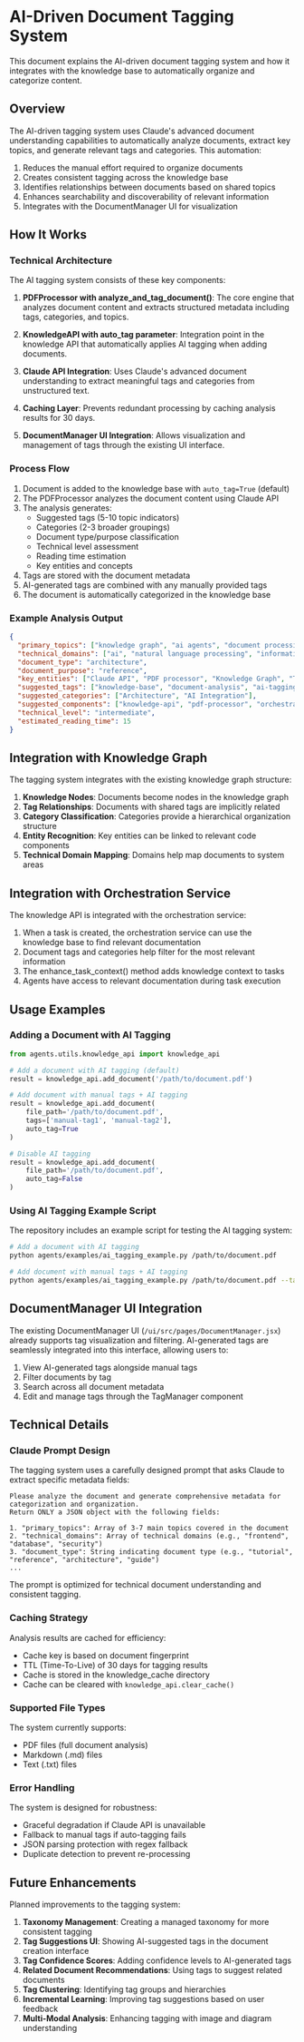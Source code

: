# AI-Driven Document Tagging System

This document explains the AI-driven document tagging system and how it integrates with the knowledge base to automatically organize and categorize content.

## Overview

The AI-driven tagging system uses Claude's advanced document understanding capabilities to automatically analyze documents, extract key topics, and generate relevant tags and categories. This automation:

1. Reduces the manual effort required to organize documents
2. Creates consistent tagging across the knowledge base
3. Identifies relationships between documents based on shared topics
4. Enhances searchability and discoverability of relevant information
5. Integrates with the DocumentManager UI for visualization

## How It Works

### Technical Architecture

The AI tagging system consists of these key components:

1. **PDFProcessor with analyze_and_tag_document()**: The core engine that analyzes document content and extracts structured metadata including tags, categories, and topics.

2. **KnowledgeAPI with auto_tag parameter**: Integration point in the knowledge API that automatically applies AI tagging when adding documents.

3. **Claude API Integration**: Uses Claude's advanced document understanding to extract meaningful tags and categories from unstructured text.

4. **Caching Layer**: Prevents redundant processing by caching analysis results for 30 days.

5. **DocumentManager UI Integration**: Allows visualization and management of tags through the existing UI interface.

### Process Flow

1. Document is added to the knowledge base with `auto_tag=True` (default)
2. The PDFProcessor analyzes the document content using Claude API
3. The analysis generates:
   - Suggested tags (5-10 topic indicators)
   - Categories (2-3 broader groupings)
   - Document type/purpose classification
   - Technical level assessment
   - Reading time estimation
   - Key entities and concepts
4. Tags are stored with the document metadata
5. AI-generated tags are combined with any manually provided tags
6. The document is automatically categorized in the knowledge base

### Example Analysis Output

```json
{
  "primary_topics": ["knowledge graph", "ai agents", "document processing"],
  "technical_domains": ["ai", "natural language processing", "information retrieval"],
  "document_type": "architecture",
  "document_purpose": "reference",
  "key_entities": ["Claude API", "PDF processor", "Knowledge Graph", "Task Agent"],
  "suggested_tags": ["knowledge-base", "document-analysis", "ai-tagging", "claude-integration"],
  "suggested_categories": ["Architecture", "AI Integration"],
  "suggested_components": ["knowledge-api", "pdf-processor", "orchestration-service"],
  "technical_level": "intermediate",
  "estimated_reading_time": 15
}
```

## Integration with Knowledge Graph

The tagging system integrates with the existing knowledge graph structure:

1. **Knowledge Nodes**: Documents become nodes in the knowledge graph
2. **Tag Relationships**: Documents with shared tags are implicitly related
3. **Category Classification**: Categories provide a hierarchical organization structure
4. **Entity Recognition**: Key entities can be linked to relevant code components
5. **Technical Domain Mapping**: Domains help map documents to system areas

## Integration with Orchestration Service

The knowledge API is integrated with the orchestration service:

1. When a task is created, the orchestration service can use the knowledge base to find relevant documentation
2. Document tags and categories help filter for the most relevant information
3. The enhance_task_context() method adds knowledge context to tasks
4. Agents have access to relevant documentation during task execution

## Usage Examples

### Adding a Document with AI Tagging

```python
from agents.utils.knowledge_api import knowledge_api

# Add a document with AI tagging (default)
result = knowledge_api.add_document('/path/to/document.pdf')

# Add document with manual tags + AI tagging
result = knowledge_api.add_document(
    file_path='/path/to/document.pdf',
    tags=['manual-tag1', 'manual-tag2'],
    auto_tag=True
)

# Disable AI tagging
result = knowledge_api.add_document(
    file_path='/path/to/document.pdf',
    auto_tag=False
)
```

### Using AI Tagging Example Script

The repository includes an example script for testing the AI tagging system:

```bash
# Add a document with AI tagging
python agents/examples/ai_tagging_example.py /path/to/document.pdf

# Add document with manual tags + AI tagging
python agents/examples/ai_tagging_example.py /path/to/document.pdf --tags architecture reference
```

## DocumentManager UI Integration

The existing DocumentManager UI (`/ui/src/pages/DocumentManager.jsx`) already supports tag visualization and filtering. AI-generated tags are seamlessly integrated into this interface, allowing users to:

1. View AI-generated tags alongside manual tags
2. Filter documents by tag
3. Search across all document metadata
4. Edit and manage tags through the TagManager component

## Technical Details

### Claude Prompt Design

The tagging system uses a carefully designed prompt that asks Claude to extract specific metadata fields:

```
Please analyze the document and generate comprehensive metadata for categorization and organization.
Return ONLY a JSON object with the following fields:

1. "primary_topics": Array of 3-7 main topics covered in the document
2. "technical_domains": Array of technical domains (e.g., "frontend", "database", "security")
3. "document_type": String indicating document type (e.g., "tutorial", "reference", "architecture", "guide")
...
```

The prompt is optimized for technical document understanding and consistent tagging.

### Caching Strategy

Analysis results are cached for efficiency:

- Cache key is based on document fingerprint
- TTL (Time-To-Live) of 30 days for tagging results
- Cache is stored in the knowledge_cache directory
- Cache can be cleared with `knowledge_api.clear_cache()`

### Supported File Types

The system currently supports:
- PDF files (full document analysis)
- Markdown (.md) files
- Text (.txt) files

### Error Handling

The system is designed for robustness:
- Graceful degradation if Claude API is unavailable
- Fallback to manual tags if auto-tagging fails
- JSON parsing protection with regex fallback
- Duplicate detection to prevent re-processing

## Future Enhancements

Planned improvements to the tagging system:

1. **Taxonomy Management**: Creating a managed taxonomy for more consistent tagging
2. **Tag Suggestions UI**: Showing AI-suggested tags in the document creation interface
3. **Tag Confidence Scores**: Adding confidence levels to AI-generated tags
4. **Related Document Recommendations**: Using tags to suggest related documents
5. **Tag Clustering**: Identifying tag groups and hierarchies
6. **Incremental Learning**: Improving tag suggestions based on user feedback
7. **Multi-Modal Analysis**: Enhancing tagging with image and diagram understanding